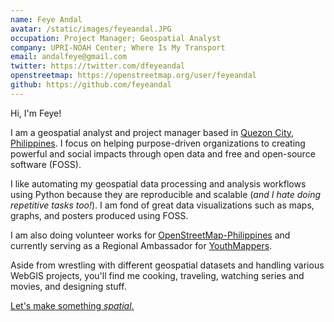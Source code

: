 ```yaml
---
name: Feye Andal
avatar: /static/images/feyeandal.JPG
occupation: Project Manager; Geospatial Analyst
company: UPRI-NOAH Center; Where Is My Transport
email: andalfeye@gmail.com
twitter: https://twitter.com/dfeyeandal
openstreetmap: https://openstreetmap.org/user/feyeandal
github: https://github.com/feyeandal
---
```


Hi, I'm Feye!

I am a geospatial analyst and project manager based in [Quezon City, Philippines](https://www.openstreetmap.org/relation/106569). I focus on helping purpose-driven organizations to creating powerful and social impacts through open data and free and open-source software (FOSS).

I like automating my geospatial data processing and analysis workflows using Python because they are reproducible and scalable (_and I hate doing repetitive tasks too!_). I am fond of great data visualizations such as maps, graphs, and posters produced using FOSS.

I am also doing volunteer works for [OpenStreetMap-Philippines](https://wiki.openstreetmap.org/wiki/Philippines) and currently serving as a Regional Ambassador for [YouthMappers](https://youthmappers.org).

Aside from wrestling with different geospatial datasets and handling various WebGIS projects, you'll find me cooking, traveling, watching series and movies, and designing stuff.

[Let's make something _spatial_.](mailto:andalfeye@gmail.com)
